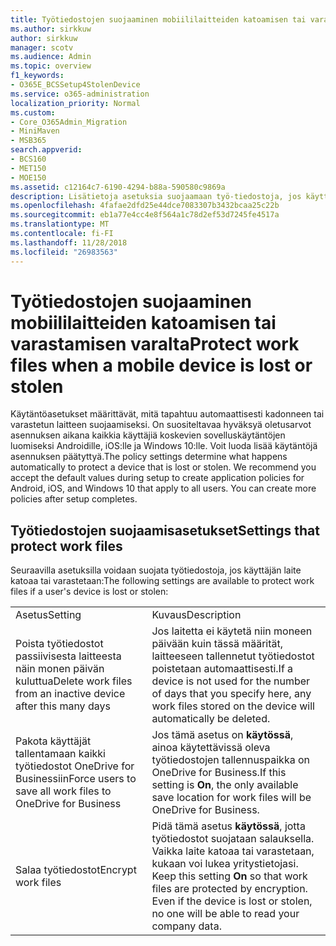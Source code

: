```yaml
---
title: Työtiedostojen suojaaminen mobiililaitteiden katoamisen tai varastamisen varalta
ms.author: sirkkuw
author: sirkkuw
manager: scotv
ms.audience: Admin
ms.topic: overview
f1_keywords:
- O365E_BCSSetup4StolenDevice
ms.service: o365-administration
localization_priority: Normal
ms.custom:
- Core_O365Admin_Migration
- MiniMaven
- MSB365
search.appverid:
- BCS160
- MET150
- MOE150
ms.assetid: c12164c7-6190-4294-b88a-590580c9869a
description: Lisätietoja asetuksia suojaamaan työ-tiedostoja, jos käyttäjän laite katoaa tai varastetaan.
ms.openlocfilehash: 4fafae2dfd25e44dce7083307b3432bcaa25c22b
ms.sourcegitcommit: eb1a77e4cc4e8f564a1c78d2ef53d7245fe4517a
ms.translationtype: MT
ms.contentlocale: fi-FI
ms.lasthandoff: 11/28/2018
ms.locfileid: "26983563"
---
```

# <a name="protect-work-files-when-a-mobile-device-is-lost-or-stolen"></a><span data-ttu-id="20e52-103">Työtiedostojen suojaaminen mobiililaitteiden katoamisen tai varastamisen varalta</span><span class="sxs-lookup"><span data-stu-id="20e52-103">Protect work files when a mobile device is lost or stolen</span></span>

<span data-ttu-id="20e52-p101">Käytäntöasetukset määrittävät, mitä tapahtuu automaattisesti kadonneen tai varastetun laitteen suojaamiseksi. On suositeltavaa hyväksyä oletusarvot asennuksen aikana kaikkia käyttäjiä koskevien sovelluskäytäntöjen luomiseksi Androidille, iOS:lle ja Windows 10:lle. Voit luoda lisää käytäntöjä asennuksen päätyttyä.</span><span class="sxs-lookup"><span data-stu-id="20e52-p101">The policy settings determine what happens automatically to protect a device that is lost or stolen. We recommend you accept the default values during setup to create application policies for Android, iOS, and Windows 10 that apply to all users. You can create more policies after setup completes.</span></span>
  
## <a name="settings-that-protect-work-files"></a><span data-ttu-id="20e52-107">Työtiedostojen suojaamisasetukset</span><span class="sxs-lookup"><span data-stu-id="20e52-107">Settings that protect work files</span></span>

<span data-ttu-id="20e52-108">Seuraavilla asetuksilla voidaan suojata työtiedostoja, jos käyttäjän laite katoaa tai varastetaan:</span><span class="sxs-lookup"><span data-stu-id="20e52-108">The following settings are available to protect work files if a user's device is lost or stolen:</span></span>
  
|||
|:-----|:-----|
|<span data-ttu-id="20e52-109">Asetus</span><span class="sxs-lookup"><span data-stu-id="20e52-109">Setting</span></span>  <br/> |<span data-ttu-id="20e52-110">Kuvaus</span><span class="sxs-lookup"><span data-stu-id="20e52-110">Description</span></span>  <br/> |
|<span data-ttu-id="20e52-111">Poista työtiedostot passiivisesta laitteesta näin monen päivän kuluttua</span><span class="sxs-lookup"><span data-stu-id="20e52-111">Delete work files from an inactive device after this many days</span></span>  <br/> |<span data-ttu-id="20e52-112">Jos laitetta ei käytetä niin moneen päivään kuin tässä määrität, laitteeseen tallennetut työtiedostot poistetaan automaattisesti.</span><span class="sxs-lookup"><span data-stu-id="20e52-112">If a device is not used for the number of days that you specify here, any work files stored on the device will automatically be deleted.</span></span>  <br/> |
|<span data-ttu-id="20e52-113">Pakota käyttäjät tallentamaan kaikki työtiedostot OneDrive for Businessiin</span><span class="sxs-lookup"><span data-stu-id="20e52-113">Force users to save all work files to OneDrive for Business</span></span>  <br/> |<span data-ttu-id="20e52-114">Jos tämä asetus on **käytössä**, ainoa käytettävissä oleva työtiedostojen tallennuspaikka on OneDrive for Business.</span><span class="sxs-lookup"><span data-stu-id="20e52-114">If this setting is **On**, the only available save location for work files will be OneDrive for Business.</span></span>  <br/> |
|<span data-ttu-id="20e52-115">Salaa työtiedostot</span><span class="sxs-lookup"><span data-stu-id="20e52-115">Encrypt work files</span></span>  <br/> |<span data-ttu-id="20e52-p102">Pidä tämä asetus **käytössä**, jotta työtiedostot suojataan salauksella. Vaikka laite katoaa tai varastetaan, kukaan voi lukea yritystietojasi.  </span><span class="sxs-lookup"><span data-stu-id="20e52-p102">Keep this setting **On** so that work files are protected by encryption. Even if the device is lost or stolen, no one will be able to read your company data.  </span></span><br/> |
   

